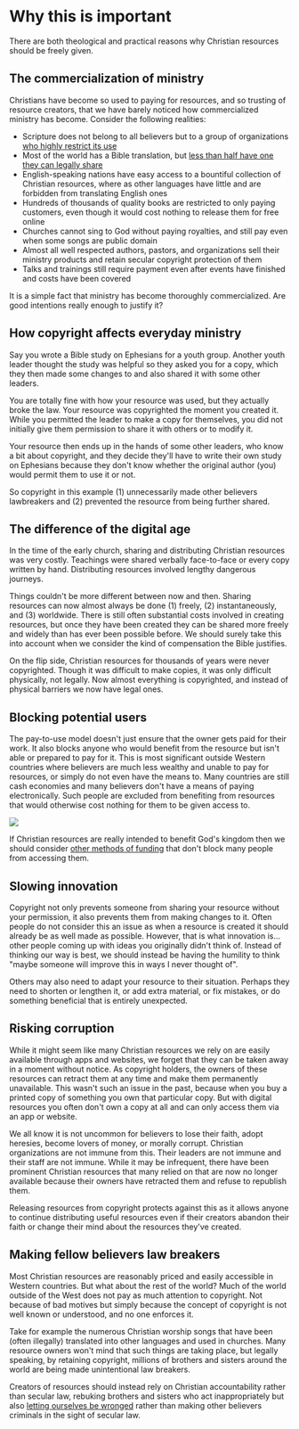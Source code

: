 
# Why this is important
There are both theological and practical reasons why Christian resources should be freely given.


## The commercialization of ministry
Christians have become so used to paying for resources, and so trusting of resource creators, that we have barely noticed how commercialized ministry has become. Consider the following realities:

 * Scripture does not belong to all believers but to a group of organizations [who highly restrict its use](/initiatives/bibles/)
 * Most of the world has a Bible translation, but [less than half have one they can legally share](https://fetch.bible/content/need/)
 * English-speaking nations have easy access to a bountiful collection of Christian resources, where as other languages have little and are forbidden from translating English ones
 * Hundreds of thousands of quality books are restricted to only paying customers, even though it would cost nothing to release them for free online
 * Churches cannot sing to God without paying royalties, and still pay even when some songs are public domain
 * Almost all well respected authors, pastors, and organizations sell their ministry products and retain secular copyright protection of them
 * Talks and trainings still require payment even after events have finished and costs have been covered

It is a simple fact that ministry has become thoroughly commercialized. Are good intentions really enough to justify it?


## How copyright affects everyday ministry
Say you wrote a Bible study on Ephesians for a youth group. Another youth leader thought the study was helpful so they asked you for a copy, which they then made some changes to and also shared it with some other leaders.

You are totally fine with how your resource was used, but they actually broke the law. Your resource was copyrighted the moment you created it. While you permitted the leader to make a copy for themselves, you did not initially give them permission to share it with others or to modify it.

Your resource then ends up in the hands of some other leaders, who know a bit about copyright, and they decide they'll have to write their own study on Ephesians because they don't know whether the original author (you) would permit them to use it or not.

So copyright in this example (1) unnecessarily made other believers lawbreakers and (2) prevented the resource from being further shared.


## The difference of the digital age
In the time of the early church, sharing and distributing Christian resources was very costly. Teachings were shared verbally face-to-face or every copy written by hand. Distributing resources involved lengthy dangerous journeys.

Things couldn't be more different between now and then. Sharing resources can now almost always be done (1) freely, (2) instantaneously, and (3) worldwide. There is still often substantial costs involved in creating resources, but once they have been created they can be shared more freely and widely than has ever been possible before. We should surely take this into account when we consider the kind of compensation the Bible justifies.

On the flip side, Christian resources for thousands of years were never copyrighted. Though it was difficult to make copies, it was only difficult physically, not legally. Now almost everything is copyrighted, and instead of physical barriers we now have legal ones.


## Blocking potential users
The pay-to-use model doesn't just ensure that the owner gets paid for their work. It also blocks anyone who would benefit from the resource but isn't able or prepared to pay for it. This is most significant outside Western countries where believers are much less wealthy and unable to pay for resources, or simply do not even have the means to. Many countries are still cash economies and many believers don't have a means of paying electronically. Such people are excluded from benefiting from resources that would otherwise cost nothing for them to be given access to.

<img src='@/_assets/ill_reach.svg'>

If Christian resources are really intended to benefit God's kingdom then we should consider [other methods of funding](/explain/funding/) that don't block many people from accessing them.

## Slowing innovation
Copyright not only prevents someone from sharing your resource without your permission, it also prevents them from making changes to it. Often people do not consider this an issue as when a resource is created it should already be as well made as possible. However, that is what innovation is... other people coming up with ideas you originally didn't think of. Instead of thinking our way is best, we should instead be having the humility to think "maybe someone will improve this in ways I never thought of".

Others may also need to adapt your resource to their situation. Perhaps they need to shorten or lengthen it, or add extra material, or fix mistakes, or do something beneficial that is entirely unexpected.

## Risking corruption
While it might seem like many Christian resources we rely on are easily available through apps and websites, we forget that they can be taken away in a moment without notice. As copyright holders, the owners of these resources can retract them at any time and make them permanently unavailable. This wasn't such an issue in the past, because when you buy a printed copy of something you own that particular copy. But with digital resources you often don't own a copy at all and can only access them via an app or website.

We all know it is not uncommon for believers to lose their faith, adopt heresies, become lovers of money, or morally corrupt. Christian organizations are not immune from this. Their leaders are not immune and their staff are not immune. While it may be infrequent, there have been prominent Christian resources that many relied on that are now no longer available because their owners have retracted them and refuse to republish them.

Releasing resources from copyright protects against this as it allows anyone to continue distributing useful resources even if their creators abandon their faith or change their mind about the resources they've created.

## Making fellow believers law breakers
Most Christian resources are reasonably priced and easily accessible in Western countries. But what about the rest of the world? Much of the world outside of the West does not pay as much attention to copyright. Not because of bad motives but simply because the concept of copyright is not well known or understood, and no one enforces it.

Take for example the numerous Christian worship songs that have been (often illegally) translated into other languages and used in churches. Many resource owners won't mind that such things are taking place, but legally speaking, by retaining copyright, millions of brothers and sisters around the world are being made unintentional law breakers.

Creators of resources should instead rely on Christian accountability rather than secular law, rebuking brothers and sisters who act inappropriately but also [letting ourselves be wronged](/explain/biblical/) rather than making other believers criminals in the sight of secular law.

